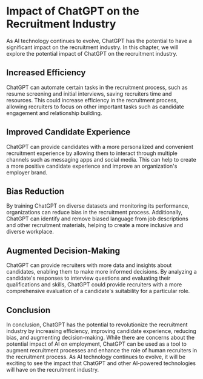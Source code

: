 Impact of ChatGPT on the Recruitment Industry
============================================================================================

As AI technology continues to evolve, ChatGPT has the potential to have a significant impact on the recruitment industry. In this chapter, we will explore the potential impact of ChatGPT on the recruitment industry.

Increased Efficiency
--------------------

ChatGPT can automate certain tasks in the recruitment process, such as resume screening and initial interviews, saving recruiters time and resources. This could increase efficiency in the recruitment process, allowing recruiters to focus on other important tasks such as candidate engagement and relationship building.

Improved Candidate Experience
-----------------------------

ChatGPT can provide candidates with a more personalized and convenient recruitment experience by allowing them to interact through multiple channels such as messaging apps and social media. This can help to create a more positive candidate experience and improve an organization's employer brand.

Bias Reduction
--------------

By training ChatGPT on diverse datasets and monitoring its performance, organizations can reduce bias in the recruitment process. Additionally, ChatGPT can identify and remove biased language from job descriptions and other recruitment materials, helping to create a more inclusive and diverse workplace.

Augmented Decision-Making
-------------------------

ChatGPT can provide recruiters with more data and insights about candidates, enabling them to make more informed decisions. By analyzing a candidate's responses to interview questions and evaluating their qualifications and skills, ChatGPT could provide recruiters with a more comprehensive evaluation of a candidate's suitability for a particular role.

Conclusion
----------

In conclusion, ChatGPT has the potential to revolutionize the recruitment industry by increasing efficiency, improving candidate experience, reducing bias, and augmenting decision-making. While there are concerns about the potential impact of AI on employment, ChatGPT can be used as a tool to augment recruitment processes and enhance the role of human recruiters in the recruitment process. As AI technology continues to evolve, it will be exciting to see the impact that ChatGPT and other AI-powered technologies will have on the recruitment industry.
